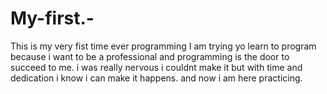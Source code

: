 # My-first.-
This is my very fist time ever programming 
I am trying yo learn to program because i want to be a professional and programming is the door to succeed to me. i was really nervous i couldnt make it but with time and dedication i know i can make it happens. 
and now i am here practicing. 
